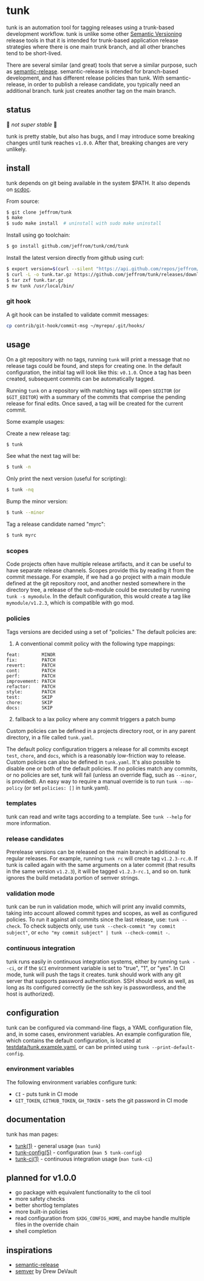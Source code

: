 # tunk

tunk is an automation tool for tagging releases using a trunk-based development workflow. tunk is unlike some other [Semantic Versioning](https://semver.org/) release tools in that it is intended for trunk-based application release strategies where there is one main trunk branch, and all other branches tend to be short-lived.

There are several similar (and great) tools that serve a similar purpose, such as [semantic-release](https://github.com/semantic-release/semantic-release). semantic-release is intended for branch-based development, and has different release policies than tunk. With semantic-release, in order to publish a release candidate, you typically need an additional branch. tunk just creates another tag on the main branch.

## status

😬 *not super stable* 😬

tunk is pretty stable, but also has bugs, and I may introduce some breaking
changes until tunk reaches `v1.0.0`. After that, breaking changes are very
unlikely.

## install

tunk depends on git being available in the system $PATH. It also depends on [scdoc](https://git.sr.ht/~sircmpwn/scdoc).

From source:

```bash
$ git clone jeffrom/tunk
$ make
$ sudo make install  # uninstall with sudo make uninstall
```

Install using go toolchain:

```bash
$ go install github.com/jeffrom/tunk/cmd/tunk
```

Install the latest version directly from github using curl:

```bash
$ export version=$(curl --silent "https://api.github.com/repos/jeffrom/tunk/releases/latest" | grep '"tag_name":' | sed -E 's/.*"([^"]+)".*/\1/')
$ curl -L -o tunk.tar.gz https://github.com/jeffrom/tunk/releases/download/$version/tunk_$(echo -n $version | sed -e 's/^v//')_$(uname -s)_$(uname -p).tar.gz
$ tar zxf tunk.tar.gz
$ mv tunk /usr/local/bin/
```

### git hook

A git hook can be installed to validate commit messages:

```sh
cp contrib/git-hook/commit-msg ~/myrepo/.git/hooks/
```

## usage

On a git repository with no tags, running `tunk` will print a message that no release tags could be found, and steps for creating one. In the default configuration, the initial tag will look like this: `v0.1.0`. Once a tag has been created, subsequent commits can be automatically tagged.

Running `tunk` on a repository with matching tags will open `$EDITOR` (or `$GIT_EDITOR`) with a summary of the commits that comprise the pending release for final edits. Once saved, a tag will be created for the current commit.

Some example usages:

Create a new release tag:

```bash
$ tunk
```

See what the next tag will be:

```bash
$ tunk -n
```

Only print the next version (useful for scripting):

```bash
$ tunk -nq
```

Bump the minor version:

```bash
$ tunk --minor
```

Tag a release candidate named "myrc":

```bash
$ tunk myrc
```

### scopes

Code projects often have multiple release artifacts, and it can be useful to have separate release channels. Scopes provide this by reading it from the commit message. For example, if we had a go project with a main module defined at the git repository root, and another nested somewhere in the directory tree, a release of the sub-module could be executed by running `tunk -s mymodule`. In the default configuration, this would create a tag like `mymodule/v1.2.3`, which is compatible with go mod.

### policies

Tags versions are decided using a set of "policies." The default policies are:

1. A conventional commit policy with the following type mappings:

```
feat:        MINOR
fix:         PATCH
revert:      PATCH
cont:        PATCH
perf:        PATCH
improvement: PATCH
refactor:    PATCH
style:       PATCH
test:        SKIP
chore:       SKIP
docs:        SKIP
```

2. fallback to a lax policy where any commit triggers a patch bump

Custom policies can be defined in a projects directory root, or in any parent directory, in a file called `tunk.yaml`.

The default policy configuration triggers a release for all commits except `test`, `chore`, and `docs`, which is a reasonably low-friction way to release. Custom policies can also be defined in `tunk.yaml`. It's also possible to disable one or both of the default policies. If no policies match any commits, or no policies are set, tunk will fail (unless an override flag, such as `--minor`, is provided). An easy way to require a manual override is to run `tunk --no-policy` (or set `policies: []` in tunk.yaml).

### templates

tunk can read and write tags according to a template. See `tunk --help` for more information.

### release candidates

Prerelease versions can be released on the main branch in additional to regular releases. For example, running `tunk rc` will create tag `v1.2.3-rc.0`. If tunk is called again with the same arguments on a later commit (that results in the same version `v1.2.3`), it will be tagged `v1.2.3-rc.1`, and so on. tunk ignores the build metadata portion of semver strings.

### validation mode

tunk can be run in validation mode, which will print any invalid commits, taking into account allowed commit types and scopes, as well as configured policies. To run it against all commits since the last release, use: `tunk --check`. To check subjects only, use `tunk --check-commit "my commit subject"`, or `echo "my commit subject" | tunk --check-commit -`.

### continuous integration

tunk runs easily in continuous integration systems, either by running `tunk --ci`, or if the `$CI` environment variable is set to "true", "1", or "yes". In CI mode, tunk will push the tags it creates. tunk should work with any git server that supports password authentication. SSH should work as well, as long as its configured correctly (ie the ssh key is passwordless, and the host is authorized).

## configuration

tunk can be configured via command-line flags, a YAML configuration file, and, in some cases, environment variables. An example configuration file, which contains the default configuration, is located at [testdata/tunk.example.yaml](testdata/tunk.example.yaml), or can be printed using `tunk --print-default-config`.

### environment variables

The following environment variables configure tunk:

- `CI` - puts tunk in CI mode
- `GIT_TOKEN`, `GITHUB_TOKEN`, `GH_TOKEN` - sets the git password in CI mode

## documentation

tunk has man pages:

* [tunk(1)](doc/tunk.1.scd) - general usage (`man tunk`)
* [tunk-config(5)](doc/tunk-config.5.scd) - configuration (`man 5 tunk-config`)
* [tunk-ci(1)](doc/tunk.1.scd) - continuous integration usage (`man tunk-ci`)

## planned for v1.0.0

* go package with equivalent functionality to the cli tool
* more safety checks
* better shortlog templates
* more built-in policies
* read configuration from `$XDG_CONFIG_HOME`, and maybe handle multiple files in the override chain
* shell completion

## inspirations

* [semantic-release](https://github.com/semantic-release/semantic-release)
* [semver](https://git.sr.ht/~sircmpwn/dotfiles/tree/master/bin/semver) by Drew DeVault
